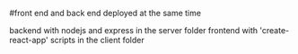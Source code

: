 #front end and back end deployed at the same time

backend with nodejs and express in the server folder
frontend with 'create-react-app' scripts in the client folder



